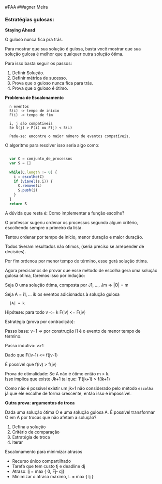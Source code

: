 #PAA
#Wagner Meira

### Estratégias gulosas:

**Staying Ahead**

O guloso nunca fica pra trás.

Para mostrar que sua solução é gulosa, basta você mostrar
que sua solução gulosa é melhor que qualquer outra solução ótima.

Para isso basta seguir os passos:

1. Definir Solução.
2. Definir métrica de sucesso.
3. Prova que o guloso nunca fica para trás.
4. Prova que o guloso é ótimo.

**Problema de Escalonamento**

```
  n eventos
  S(i) -> tempo de início
  F(i) -> tempo de fim
  
  i, j são compatíveis
  Se S(j) > F(i) ou F(j) < S(i)

  Pede-se: encontre o maior número de eventos compatíveis.
```

O algoritmo para resolver isso seria algo como:

```javascript
  
  var C = conjunto_de_processos
  var S = []
  
  while(C.length != 0) {
    i = escolhe(C)
    if (viavel(s,i)) {
      C.remove(i)
      S.push(i)
    }
  }
  return S

```

A dúvida que resta é: Como implementar a função escolhe?

O professor sugeriu ordenar os processos segundo algum critério,
escolhendo sempre o primeiro da lista.

Tentou ordenar por tempo de início, menor duração e maior duração.

Todos tiveram resultados não ótimos, (seria preciso se arrepender de decisões).

Por fim ordenou por menor tempo de término, esse gerá solução ótima.

Agora precisamos de provar que esse método de escolha gera
uma solução gulosa ótima, faremos isso por indução:

Seja O uma solução ótima, composta por J1, ..., Jm => |O| = m

Seja A = i1, ... ik os eventos adicionados à solução gulosa

`  |A| = k`

Hipótese: para todo v <= k F(iv) <= F(jv)

Estratégia (prova por contradição):

Passo base: v=1 => por construção i1 é o evento de menor tempo de término.

Passo indutivo: v>1

Dado que F(iv-1) <= f(jv-1)

É possível que f(iv) > f(jv)

Prova de otimalidade:
  Se A não é ótimo então m > k.  
  Isso implica que existe Jk+1 tal que: `F(jk+1) > f(ik+1)

Como não é possível existir um jk+1 não considerado pelo método `escolha`
já que ele escolhe de forma crescente, então isso é impossível.

**Outra prova: argumentos de troca**

Dada uma solução ótima O e uma solução gulosa A. 
É possível transformar O em A por trocas que não afetam a solução?

1. Defina a solução
2. Critério de comparação
3. Estratégia de troca
4. Iterar

Escalonamento para minimizar atrasos

- Recurso único compartilhado
- Tarefa que tem custo tj e deadline dj
- Atraso: lj = max { 0, Fj- dj}
- Minimizar o atraso máximo, L = max { lj }





